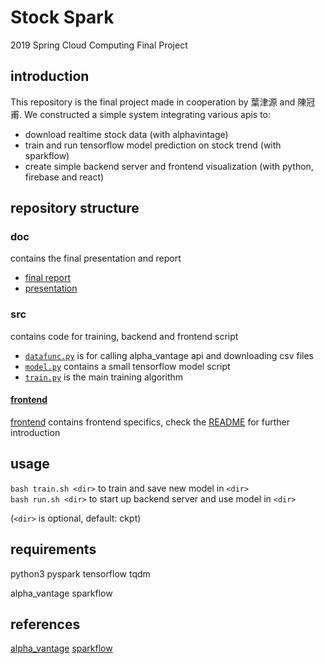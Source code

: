# Stock Spark

2019 Spring Cloud Computing Final Project

## introduction

This repository is the final project made in cooperation by 葉津源 and 陳冠甫.
We constructed a simple system integrating various apis to:
* download realtime stock data (with alphavintage)
* train and run tensorflow model prediction on stock trend (with sparkflow)
* create simple backend server and frontend visualization (with python, firebase and react)


## repository structure

### doc
contains the final presentation and report 
*   [final report](doc/Final_Project_Report.pdf) 
*   [presentation](doc/presentation.pdf)  

### src
contains code for training, backend and frontend script
* [`datafunc.py`](src/datafunc.py) is for calling alpha_vantage api and downloading csv files
* [`model.py`](src/model.py) contains a small tensorflow model script
* [`train.py`](src/train.py) is the main training algorithm

#### [frontend](src/frontend)
[frontend](src/frontend) contains frontend specifics, check the [README](src/frontend/README.md) for further introduction

## usage

`bash train.sh <dir>` to train and save new model in `<dir>`      
`bash run.sh <dir>` to start up backend server and use model in `<dir>`    
  
(`<dir>` is optional, default: ckpt)  

## requirements

python3
pyspark
tensorflow
tqdm

alpha_vantage
sparkflow

## references
[alpha_vantage](https://www.alphavantage.co/)
[sparkflow](https://github.com/lifeomic/sparkflow)